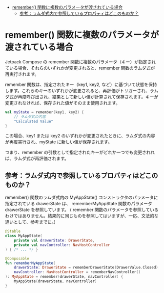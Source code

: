 - [remember() 関数に複数のパラメータが渡されている場合](#remember-関数に複数のパラメータが渡されている場合)
  - [参考：ラムダ式内で参照しているプロパティはどこのものか？](#参考ラムダ式内で参照しているプロパティはどこのものか)


# remember() 関数に複数のパラメータが渡されている場合

Jetpack Compose の remember 関数に複数のパラメータ（キー）が指定されている場合、それらのいずれかが変更されると、remember 関数のラムダ式が再実行されます。

remember 関数は、指定されたキー（key1, key2, など）に基づいて状態を保持します。これらのキーのいずれかが変更されると、再評価がトリガーされ、ラムダ式が再度呼び出され、結果として新しい値が計算されて保存されます。キーが変更されなければ、保存された値がそのまま使用されます。

```kotlin
val myState = remember(key1, key2) {
    // ラムダ式の内容
    "Calculated Value"
}
```

この場合、key1 または key2 のいずれかが変更されたときに、ラムダ式の内容が再度実行され、myState に新しい値が保存されます。

つまり、remember の引数として指定されたキーがどれか一つでも変更されれば、ラムダ式が再評価されます。


## 参考：ラムダ式内で参照しているプロパティはどこのものか？

remember() 関数のラムダ式内の MyAppState() コンストラクタのパラメータに指定されている drawerState は、 rememberMyAppState 関数のパラメータ drawerState を参照しています。 ( remember 関数のパラメータを参照しているわけではありません。結果的に同じものを参照してはいますが、一応、文法的な違いとして、参考までに。)

```kotlin
@Stable
class MyAppState(
    private val drawerState: DrawerState,
    private val navController: NavHostController
) { /* ... */ }

@Composable
fun rememberMyAppState(
    drawerState: DrawerState = rememberDrawerState(DrawerValue.Closed),
    navController: NavHostController = rememberNavController()
): MyAppState = remember(drawerState, navController) {
    MyAppState(drawerState, navController)
}
```


